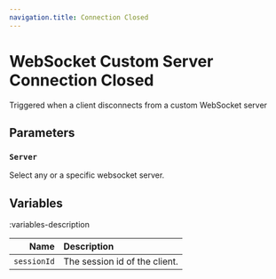 ```yaml
---
navigation.title: Connection Closed
---
```


# WebSocket Custom Server Connection Closed
Triggered when a client disconnects from a custom WebSocket server

## Parameters

### `Server`
Select any or a specific websocket server.

## Variables
:variables-description

Name | Description
----:|:------------
`sessionId` | The session id of the client.